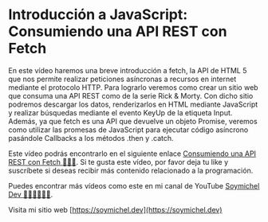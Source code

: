 # Introducción a JavaScript: Consumiendo una API REST con Fetch
En este vídeo haremos una breve introducción a fetch, la API  de HTML 5 que nos permite realizar peticiones asíncronas a recursos en internet mediante el protocolo HTTP. Para lograrlo veremos como crear un sitio web que consuma una API REST como de la serie Rick & Morty. Con dicho sitio podremos descargar los datos, renderizarlos en HTML mediante JavaScript y realizar búsquedas mediante el evento KeyUp de la etiqueta Input. Además, ya que fetch es una API que devuelve un objeto Promise, veremos como utilizar las promesas de JavaScript para ejecutar código asíncrono pasándole Callbacks a los métodos .then y .catch.

Este vídeo podrás encontrarlo en el siguiente enlace [Consumiendo una API REST con Fetch 👨‍💻🎉](https://youtu.be/G2LqK_mll8E). Si te gusta este vídeo, por favor deja tu like y suscríbete si deseas recibir más contenido relacionado a la programación.

Puedes encontrar más vídeos como este en mi canal de YouTube [Soymichel Dev 👨‍💻👩‍💻👩‍💻](https://youtube.soymichel.dev).

Visita mi sitio web [https://soymichel.dev](https://soymichel.dev)
